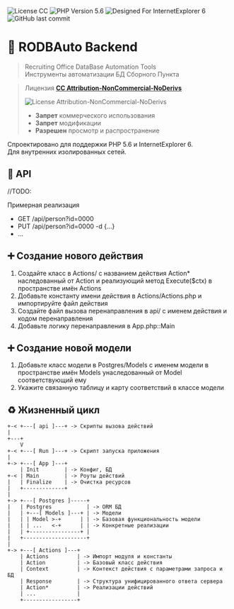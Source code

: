 ![License CC ](https://img.shields.io/badge/LICENSE-CC_BY_NC_ND-%23EF9421?style=flat-square&logo=php)
![PHP Version 5.6](https://img.shields.io/badge/PHP-5.6-%23777BB4?style=flat-square&logo=php)
![Designed For InternetExplorer 6](https://img.shields.io/badge/BROWSER-IE6-%230076D6?style=flat-square&logo=Internet-Explorer)
![GitHub last commit](https://img.shields.io/github/last-commit/jkulvichs-sandbox/rodbauto?style=flat-square)

# 🏢 RODBAuto Backend

> Recruiting Office DataBase Automation Tools  
> Инструменты автоматизации БД Сборного Пункта

> Лицензия **[СС Attribution-NonCommercial-NoDerivs](LICENSE)**
>
> ![License Attribution-NonCommercial-NoDerivs](https://licensebuttons.net/l/by-nc-nd/3.0/88x31.png)
> - **Запрет** коммерческого использования
> - **Запрет** модификации
> - **Разрешен** просмотр и распространение

Спроектировано для поддержки PHP 5.6 и InternetExplorer 6.  
Для внутренних изолированных сетей.

## 🔌 API

//TODO:

Примерная реализация

- GET /api/person?id=0000
- PUT /api/person?id=0000 -d {...}
- ...

## ➕ Создание нового действия

1. Создайте класс в Actions/ с названием действия Action*
   наследованный от Action и реализующий метод Execute($ctx)
   в пространстве имён Actions
2. Добавьте константу имени действия в Actions/Actions.php и импортируйте файл действия
3. Создайте файл вызова перенаправления в api/ с именем действия и кодом перенаправления
4. Добавьте логику перенаправления в App.php::Main

## ➕ Создание новой модели

1. Добавьте класс модели в Postgres/Models с именем модели в пространстве имён Models унаследованный от Model
   соответствующий ему
2. Укажите связанную таблицу и карту соответствий в классе модели

## ♻ Жизненный цикл

```
+-< +---[ api ]---+ -> Скрипты вызова действий
|
+---+
    V
+-< +---[ Run ]---+ -> Скрипт запуска приложения
|
+-> +---[ App ]---+
    | Init        | -> Конфиг, БД
+-< | Main        | -> Роуты действий
|   | Finalize    | -> Очистка ресурсов
|   +-------------+
|     
+-> +---[ Postgres ]-----+
|   | Postgres           | -> ORM БД
|   | +---[ Models ]---+ | -> Модели
|   | | Model >-+      | | -> Базовая функциональность модели
|   | | ...   <-+      | | -> Конкретные реализации
|   | +----------------+ |
|   +--------------------+
|
+-> +---[ Actions ]---+
    | Actions         | -> Импорт модуля и константы
    | Action          | -> Базовый класс действия
    | Context         | -> Контекст действия с параметрами запроса и БД
    | Response        | -> Структура унифицированного ответа сервера
    | Action*         | -> Реализации действий
    | ...             |
    +-----------------+
```
